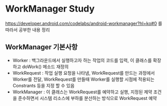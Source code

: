 WorkManager Study
===================================

https://developer.android.com/codelabs/android-workmanager?hl=ko#0 를 따라서 공부한 내용 정리

WorkManager 기본사항
--------------

* Worker : 백그라운드에서 실행하고자 하는 작업의 코드를 입력, 이 클래스를 확장하고 doWork() 메소드 재정의
* WorkRequest : 작업 실행 요청을 나타냄, WorkRequest를 만드는 과정에서 Worker를 전달, WorkRequest를 만들때 Worker를 실행할 시점에 적용되는 Constrants 등을 지정 할 수 있음
* WorkManager : 이 클래스는 WorkRequest를 예약하고 실행, 지정된 제약 조건을 준수하면서 시스템 리소스에 부하를 분산하는 방식으로 WorkRequest 예약